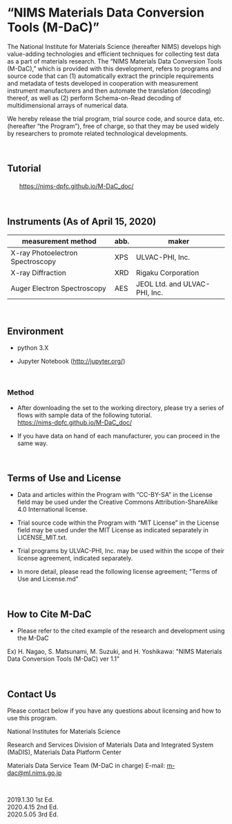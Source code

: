 # “NIMS Materials Data Conversion Tools (M-DaC)”

The National Institute for Materials Science (hereafter NIMS) develops high value-adding technologies and efficient techniques for collecting test data as a part of materials research. The “NIMS Materials Data Conversion Tools (M-DaC),” which is provided with this development, refers to programs and source code that can (1) automatically extract the principle requirements and metadata of tests developed in cooperation with measurement instrument manufacturers and then automate the translation (decoding) thereof, as well as (2) perform Schema-on-Read decoding of multidimensional arrays of numerical data.

We hereby release the trial program, trial source code, and source data, etc. (hereafter “the Program”), free of charge, so that they may be used widely by researchers to promote related technological developments.

<br />

## Tutorial

　　<https://nims-dpfc.github.io/M-DaC_doc/>

<br />

## Instruments (As of April 15, 2020)

| measurement method | abb. | maker |
| --- | --- | --- |
| X-ray Photoelectron Spectroscopy | XPS | ULVAC-PHI, Inc. |
| X-ray Diffraction | XRD | Rigaku Corporation |
| Auger Electron Spectroscopy | AES | JEOL Ltd. and ULVAC-PHI, Inc. |

<br />

## Environment

- python 3.X

- Jupyter Notebook (<http://jupyter.org/>)

<br />

### Method

- After downloading the set to the working directory, please try a series of flows with sample data of the following tutorial.  
 <https://nims-dpfc.github.io/M-DaC_doc/>

- If you have data on hand of each manufacturer, you can proceed in the same way.

<br />

## Terms of Use and License

- Data and articles within the Program with “CC-BY-SA” in the License field may be used under the Creative Commons Attribution-ShareAlike 4.0 International license.

- Trial source code within the Program with “MIT License” in the License field may be used under the MIT License as indicated separately in LICENSE_MIT.txt.

- Trial programs by ULVAC-PHI, Inc. may be used within the scope of their license agreement, indicated separately.

- In more detail, please read the following license agreement; "Terms of Use and License.md"

<br />

## How to Cite M-DaC

- Please refer to the cited example of the research and development using the M-DaC

Ex)  H. Nagao, S. Matsunami, M. Suzuki, and H. Yoshikawa: "NIMS Materials Data Conversion Tools (M-DaC) ver 1.1"

<br />

## Contact Us

Please contact below if you have any questions about licensing and how to use this program.

National Institutes for Materials Science

Research and Services Division of Materials Data and Integrated System (MaDIS), Materials Data Platform Center

 Materials Data Service Team (M-DaC in charge) E-mail: m-dac@ml.nims.go.jp

<br />

2019.1.30 1st Ed.  
2020.4.15 2nd Ed.  
2020.5.05 3rd Ed.  
